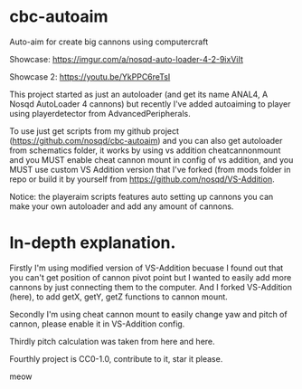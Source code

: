 # cbc-autoaim

Auto-aim for create big cannons using computercraft

Showcase: https://imgur.com/a/nosqd-auto-loader-4-2-9ixViIt

Showcase 2: https://youtu.be/YkPPC6reTsI

This project started as just an autoloader (and get its name ANAL4, A Nosqd AutoLoader 4 cannons) but recently I've added autoaiming to player using playerdetector from AdvancedPeripherals.

To use just get scripts from my github project (https://github.com/nosqd/cbc-autoaim) and you can also get autoloader from schematics folder, it works by using vs addition cheatcannonmount and you MUST enable cheat cannon mount in config of vs addition, and you MUST use custom VS Addition version that I've forked (from mods folder in repo or build it by yourself from https://github.com/nosqd/VS-Addition.

Notice: the playeraim scripts features auto setting up cannons you can make your own autoloader and add any amount of cannons.

# In-depth explanation.

Firstly I'm using modified version of VS-Addition becuase I found out that you can't get position of cannon pivot point but I wanted to easily add more cannons by just connecting them to the computer. And I forked VS-Addition (here), to add getX, getY, getZ functions to cannon mount.

Secondly I'm using cheat cannon mount to easily change yaw and pitch of cannon, please enable it in VS-Addition config.

Thirdly pitch calculation was taken from here and here.

Fourthly project is CC0-1.0, contribute to it, star it please.

meow

